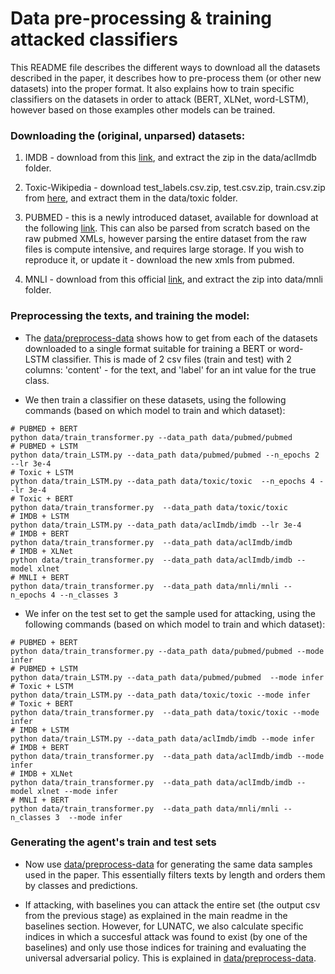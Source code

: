 # Data pre-processing & training attacked classifiers
This README file describes the different ways to download all the datasets described in the paper, it describes how to pre-process them (or other new datasets) into the proper format. It also explains how to train specific classifiers on the datasets in order to attack (BERT, XLNet, word-LSTM), however based on those examples other models can be trained.

### Downloading the (original, unparsed) datasets:
1) IMDB - download from this [link](https://ai.stanford.edu/~amaas/data/sentiment/aclImdb_v1.tar.gz), and extract the zip in the data/aclImdb folder.

2) Toxic-Wikipedia - download test_labels.csv.zip, test.csv.zip, train.csv.zip from [here](https://www.kaggle.com/c/jigsaw-toxic-comment-classification-challenge/data), and extract them in the data/toxic folder.

3) PUBMED - this is a newly introduced dataset, available for download at the following [link](bla). This can also be parsed from scratch based on the raw pubmed XMLs, however parsing the entire dataset from the raw files is compute intensive, and requires large storage. If you wish to reproduce it, or update it - download the new xmls from pubmed.

4) MNLI - download from this official [link](https://cims.nyu.edu/~sbowman/multinli/multinli_1.0.zip), and extract the zip into data/mnli folder.

### Preprocessing the texts, and training the model:
- The [data/preprocess-data](https://github.com/gallilmaimon/LUNATC/blob/master/data/preprocess%20data.ipynb) shows how to get from each of the datasets downloaded to a single format suitable for training a BERT or word-LSTM classifier. This is made of 2 csv files (train and test) with 2 columns: 'content' - for the text, and 'label' for an int value for the true class.

- We then train a classifier on these datasets, using the following commands (based on which model to train and which dataset):
```
# PUBMED + BERT
python data/train_transformer.py --data_path data/pubmed/pubmed
# PUBMED + LSTM 
python data/train_LSTM.py --data_path data/pubmed/pubmed --n_epochs 2 --lr 3e-4
# Toxic + LSTM
python data/train_LSTM.py --data_path data/toxic/toxic  --n_epochs 4 --lr 3e-4
# Toxic + BERT
python data/train_transformer.py  --data_path data/toxic/toxic
# IMDB + LSTM
python data/train_LSTM.py --data_path data/aclImdb/imdb --lr 3e-4
# IMDB + BERT
python data/train_transformer.py  --data_path data/aclImdb/imdb
# IMDB + XLNet
python data/train_transformer.py  --data_path data/aclImdb/imdb --model xlnet
# MNLI + BERT
python data/train_transformer.py  --data_path data/mnli/mnli --n_epochs 4 --n_classes 3
```

- We infer on the test set to get the sample used for attacking, using the following commands (based on which model to train and which dataset):
```
# PUBMED + BERT
python data/train_transformer.py --data_path data/pubmed/pubmed --mode infer
# PUBMED + LSTM
python data/train_LSTM.py --data_path data/pubmed/pubmed  --mode infer
# Toxic + LSTM
python data/train_LSTM.py --data_path data/toxic/toxic --mode infer
# Toxic + BERT
python data/train_transformer.py  --data_path data/toxic/toxic --mode infer
# IMDB + LSTM
python data/train_LSTM.py --data_path data/aclImdb/imdb --mode infer
# IMDB + BERT
python data/train_transformer.py  --data_path data/aclImdb/imdb --mode infer
# IMDB + XLNet
python data/train_transformer.py  --data_path data/aclImdb/imdb --model xlnet --mode infer
# MNLI + BERT
python data/train_transformer.py  --data_path data/mnli/mnli --n_classes 3  --mode infer
```

### Generating the agent's train and test sets
- Now use [data/preprocess-data](https://github.com/gallilmaimon/LUNATC/blob/master/data/preprocess%20data.ipynb) for generating the same data samples used in the paper. This essentially filters texts by length and orders them by classes and predictions.

- If attacking, with baselines you can attack the entire set (the output csv from the previous stage) as explained in the main readme in the baselines section. However, for LUNATC, we also calculate specific indices in which a succesful attack was found to exist (by one of the baselines) and only use those indices for training and evaluating the universal adversarial policy. This is explained in [data/preprocess-data](https://github.com/gallilmaimon/LUNATC/blob/master/data/preprocess%20data.ipynb).

